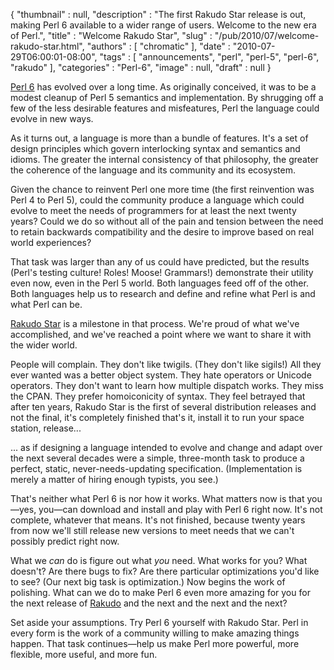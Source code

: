 {
   "thumbnail" : null,
   "description" : "The first Rakudo Star release is out, making Perl 6 available to a wider range of users.  Welcome to the new era of Perl.",
   "title" : "Welcome Rakudo Star",
   "slug" : "/pub/2010/07/welcome-rakudo-star.html",
   "authors" : [
      "chromatic"
   ],
   "date" : "2010-07-29T06:00:01-08:00",
   "tags" : [
      "announcements",
      "perl",
      "perl-5",
      "perl-6",
      "rakudo"
   ],
   "categories" : "Perl-6",
   "image" : null,
   "draft" : null
}





[Perl 6](http://www.perl6.org/) has evolved over a long time. As
originally conceived, it was to be a modest cleanup of Perl 5 semantics
and implementation. By shrugging off a few of the less desirable
features and misfeatures, Perl the language could evolve in new ways.

As it turns out, a language is more than a bundle of features. It's a
set of design principles which govern interlocking syntax and semantics
and idioms. The greater the internal consistency of that philosophy, the
greater the coherence of the language and its community and its
ecosystem.

Given the chance to reinvent Perl one more time (the first reinvention
was Perl 4 to Perl 5), could the community produce a language which
could evolve to meet the needs of programmers for at least the next
twenty years? Could we do so without all of the pain and tension between
the need to retain backwards compatibility and the desire to improve
based on real world experiences?

That task was larger than any of us could have predicted, but the
results (Perl's testing culture! Roles! Moose! Grammars!) demonstrate
their utility even now, even in the Perl 5 world. Both languages feed
off of the other. Both languages help us to research and define and
refine what Perl is and what Perl can be.

[Rakudo Star](http://rakudo.org/announce/rakudo-star/2010.07) is a
milestone in that process. We're proud of what we've accomplished, and
we've reached a point where we want to share it with the wider world.

People will complain. They don't like twigils. (They don't like sigils!)
All they ever wanted was a better object system. They hate operators or
Unicode operators. They don't want to learn how multiple dispatch works.
They miss the CPAN. They prefer homoiconicity of syntax. They feel
betrayed that after ten years, Rakudo Star is the first of several
distribution releases and not the final, it's completely finished that's
it, install it to run your space station, release...

... as if designing a language intended to evolve and change and adapt
over the next several decades were a simple, three-month task to produce
a perfect, static, never-needs-updating specification. (Implementation
is merely a matter of hiring enough typists, you see.)

That's neither what Perl 6 is nor how it works. What matters now is that
you—yes, you—can download and install and play with Perl 6 right now.
It's not complete, whatever that means. It's not finished, because
twenty years from now we'll still release new versions to meet needs
that we can't possibly predict right now.

What we *can* do is figure out what *you* need. What works for you? What
doesn't? Are there bugs to fix? Are there particular optimizations you'd
like to see? (Our next big task is optimization.) Now begins the work of
polishing. What can we do to make Perl 6 even more amazing for you for
the next release of [Rakudo](http://www.rakudo.org/) and the next and
the next and the next?

Set aside your assumptions. Try Perl 6 yourself with Rakudo Star. Perl
in every form is the work of a community willing to make amazing things
happen. That task continues—help us make Perl more powerful, more
flexible, more useful, and more fun.


